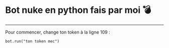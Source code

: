 # Bot nuke en python fais par moi 💣

---

Pour commencer, change ton token à la ligne 109 : 

```
bot.run("ton token mec")
```
